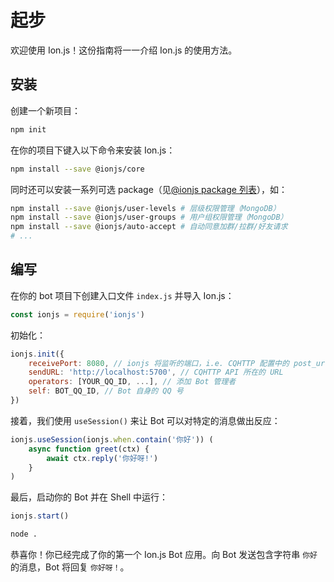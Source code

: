 # 起步
欢迎使用 Ion.js！这份指南将一一介绍 Ion.js 的使用方法。

## 安装
创建一个新项目：
```bash
npm init
```

在你的项目下键入以下命令来安装 Ion.js：
```bash
npm install --save @ionjs/core
```

同时还可以安装一系列可选 package（见[@ionjs package 列表](??)），如：
```bash
npm install --save @ionjs/user-levels # 层级权限管理（MongoDB）
npm install --save @ionjs/user-groups # 用户组权限管理（MongoDB）
npm install --save @ionjs/auto-accept # 自动同意加群/拉群/好友请求
# ...
```

## 编写
在你的 bot 项目下创建入口文件 `index.js` 并导入 Ion.js：
```js
const ionjs = require('ionjs')
```

初始化：
```js
ionjs.init({
    receivePort: 8080, // ionjs 将监听的端口，i.e. CQHTTP 配置中的 post_url 的端口
    sendURL: 'http://localhost:5700', // CQHTTP API 所在的 URL
    operators: [YOUR_QQ_ID, ...], // 添加 Bot 管理者
    self: BOT_QQ_ID, // Bot 自身的 QQ 号
})
```

接着，我们使用 `useSession()` 来让 Bot 可以对特定的消息做出反应：
```js
ionjs.useSession(ionjs.when.contain('你好')) (
    async function greet(ctx) {
        await ctx.reply('你好呀!')
    }
)
```

最后，启动你的 Bot 并在 Shell 中运行：
```js
ionjs.start()
```
```bash
node .
```

恭喜你！你已经完成了你的第一个 Ion.js Bot 应用。向 Bot 发送包含字符串 `你好` 的消息，Bot 将回复 `你好呀！`。